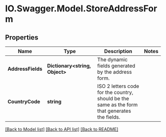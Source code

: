 # IO.Swagger.Model.StoreAddressForm
## Properties

Name | Type | Description | Notes
------------ | ------------- | ------------- | -------------
**AddressFields** | **Dictionary&lt;string, Object&gt;** | The dynamic fields generated by the address form. | 
**CountryCode** | **string** | ISO 2 letters code for the country, should be the same as the form that generates the fields. | 

[[Back to Model list]](../README.md#documentation-for-models) [[Back to API list]](../README.md#documentation-for-api-endpoints) [[Back to README]](../README.md)

